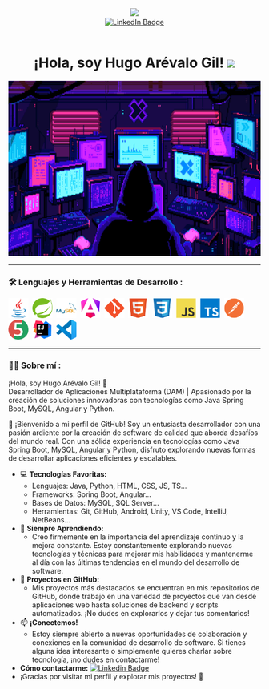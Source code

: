 <div align="center">
  <img src="https://media.giphy.com/media/v1.Y2lkPTc5MGI3NjExNWlzajNxbWFxc3oxbGh6enluZW50azJ4eGJ6dmlvZmk5NHNzZThzdSZlcD12MV9naWZzX3NlYXJjaCZjdD1n/HzPtbOKyBoBFsK4hyc/giphy.gif" width="100"/>
  <div id="badges">
    <a href="https://www.linkedin.com/in/hugo-arevalo-gil/">
      <img src="https://img.shields.io/badge/LinkedIn-blue?style=for-the-badge&logo=linkedin&logoColor=white" alt="LinkedIn Badge"/>
    </a>
  </div>
  <img src="https://komarev.com/ghpvc/?username=Hugoag03&color=blue" alt=""/>
  <h1>¡Hola, soy Hugo Arévalo Gil! <img src="https://media.giphy.com/media/hvRJCLFzcasrR4ia7z/giphy.gif" width="30px"/></h1>
</div>

<div align="center">
  <img src="Mastermind.gif" width="700" height="350"/>
</div>

---

### :hammer_and_wrench: Lenguajes y Herramientas de Desarrollo :

<div>
  <img src="https://github.com/devicons/devicon/blob/master/icons/java/java-original.svg" title="Java" alt="Java" width="40" height="40"/>&nbsp;
  <img src="https://github.com/devicons/devicon/blob/master/icons/spring/spring-original.svg" title="SpringBoot" alt="SpringBoot" width="40" height="40"/>&nbsp;
  <img src="https://github.com/devicons/devicon/blob/master/icons/mysql/mysql-original-wordmark.svg" title="MySQL" alt="MySQL" width="40" height="40"/>&nbsp;
  <img src="https://github.com/devicons/devicon/blob/master/icons/angular/angular-original.svg" title="Angular" alt="Angular" width="40" height="40"/>&nbsp;
  <img src="https://github.com/devicons/devicon/blob/master/icons/git/git-original.svg" title="Git" alt="Git" width="40" height="40"/>&nbsp; 
  <img src="https://github.com/devicons/devicon/blob/master/icons/html5/html5-original.svg" title="HTML5" alt="HTML" width="40" height="40"/>&nbsp; 
  <img src="https://github.com/devicons/devicon/blob/master/icons/css3/css3-original.svg" title="CSS" alt="CSS" width="40" height="40"/>&nbsp;
  <img src="https://github.com/devicons/devicon/blob/master/icons/javascript/javascript-original.svg" title="JavaScript" alt="JavaScript" width="40" height="40"/>&nbsp;
  <img src="https://github.com/devicons/devicon/blob/master/icons/typescript/typescript-original.svg" title="TypeScript" alt="TypeScript" width="40" height="40"/>&nbsp;
  <img src="https://github.com/devicons/devicon/blob/master/icons/postman/postman-original.svg" title="Postman" alt="Postman" width="40" height="40"/>&nbsp; 
  <img src="https://github.com/devicons/devicon/blob/master/icons/junit/junit-original.svg" title="JUnit" alt="Postman" width="40" height="40"/>&nbsp;
  <img src="https://github.com/devicons/devicon/blob/master/icons/intellij/intellij-original.svg" title="Intellij" alt="Intellij" width="40" height="40"/>&nbsp;
  <img src="https://github.com/devicons/devicon/blob/master/icons/vscode/vscode-original.svg" title="VisualStudioCode" alt="VisualStudioCode" width="40" height="40"/>
</div>

---

### :man_technologist: Sobre mí :

¡Hola, soy Hugo Arévalo Gil! 👋<br> Desarrollador de Aplicaciones Multiplataforma (DAM) | Apasionado por la creación de soluciones innovadoras con tecnologías como Java Spring Boot, MySQL, Angular y Python.

 :telescope: ¡Bienvenido a mi perfil de GitHub! Soy un entusiasta desarrollador con una pasión ardiente por la creación de software de calidad que aborda desafíos del mundo real. Con una sólida experiencia en tecnologías como Java Spring Boot, MySQL, Angular y Python, disfruto explorando nuevas formas de desarrollar aplicaciones eficientes y escalables.<br>
- 💻 **Tecnologías Favoritas:** 
    - Lenguajes: Java, Python, HTML, CSS, JS, TS...
    - Frameworks: Spring Boot, Angular...
    - Bases de Datos: MySQL, SQL Server...
    - Herramientas: Git, GitHub, Android, Unity, VS Code, IntelliJ, NetBeans...
- 🌱 **Siempre Aprendiendo:** 
    - Creo firmemente en la importancia del aprendizaje continuo y la mejora constante. Estoy constantemente explorando nuevas tecnologías y técnicas para mejorar mis habilidades y mantenerme al día con las últimas tendencias en el mundo del desarrollo de software.
- 🚀 **Proyectos en GitHub:** 
    - Mis proyectos más destacados se encuentran en mis repositorios de GitHub, donde trabajo en una variedad de proyectos que van desde aplicaciones web hasta soluciones de backend y scripts automatizados. ¡No dudes en explorarlos y dejar tus comentarios!
- 📫 **¡Conectemos!** 
    - Estoy siempre abierto a nuevas oportunidades de colaboración y conexiones en la comunidad de desarrollo de software. Si tienes alguna idea interesante o simplemente quieres charlar sobre tecnología, ¡no dudes en contactarme!
- **Cómo contactarme:** [![Linkedin Badge](https://img.shields.io/badge/-Hugo-blue?style=flat&logo=Linkedin&logoColor=white)](https://www.linkedin.com/in/hugo-arevalo-gil/)
- ¡Gracias por visitar mi perfil y explorar mis proyectos! 🚀


